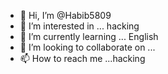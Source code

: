 - 👋 Hi, I’m @Habib5809
- 👀 I’m interested in ... hacking
- 🌱 I’m currently learning ... English
- 💞️ I’m looking to collaborate on ...
- 📫 How to reach me ...hacking

<!---
Habib5809/Habib5809 is a ✨ special ✨ repository because its `README.md` (this file) appears on your GitHub profile.
You can click the Preview link to take a look at your changes.
--->

